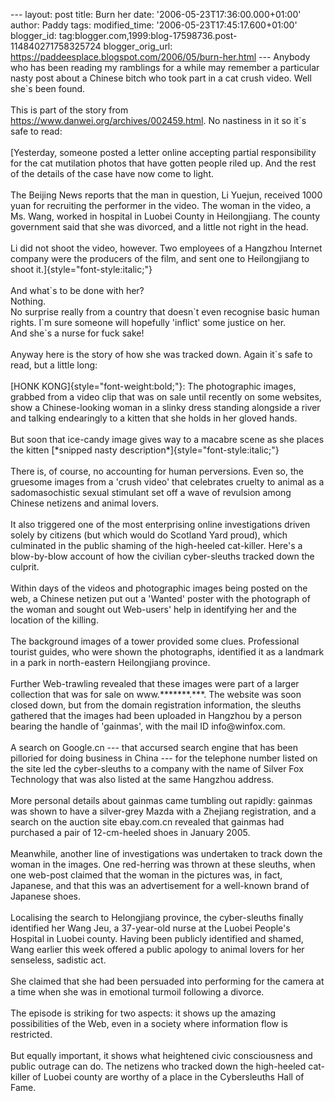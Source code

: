 \-\-- layout: post title: Burn her date:
\'2006-05-23T17:36:00.000+01:00\' author: Paddy tags: modified\_time:
\'2006-05-23T17:45:17.600+01:00\' blogger\_id:
tag:blogger.com,1999:blog-17598736.post-114840271758325724
blogger\_orig\_url:
https://paddeesplace.blogspot.com/2006/05/burn-her.html \-\-- Anybody
who has been reading my ramblings for a while may remember a particular
nasty post about a Chinese bitch who took part in a cat crush video.
Well she\`s been found.\
\
This is part of the story from
<https://www.danwei.org/archives/002459.html>. No nastiness in it so
it\`s safe to read:\
\
[Yesterday, someone posted a letter online accepting partial
responsibility for the cat mutilation photos that have gotten people
riled up. And the rest of the details of the case have now come to
light.\
\
The Beijing News reports that the man in question, Li Yuejun, received
1000 yuan for recruiting the performer in the video. The woman in the
video, a Ms. Wang, worked in hospital in Luobei County in Heilongjiang.
The county government said that she was divorced, and a little not right
in the head.\
\
Li did not shoot the video, however. Two employees of a Hangzhou
Internet company were the producers of the film, and sent one to
Heilongjiang to shoot it.]{style="font-style:italic;"}\
\
And what\`s to be done with her?\
Nothing.\
No surprise really from a country that doesn\`t even recognise basic
human rights. I\`m sure someone will hopefully \'inflict\' some justice
on her.\
And she\`s a nurse for fuck sake!\
\
Anyway here is the story of how she was tracked down. Again it\`s safe
to read, but a little long:\
\
[HONK KONG]{style="font-weight:bold;"}: The photographic images, grabbed
from a video clip that was on sale until recently on some websites, show
a Chinese-looking woman in a slinky dress standing alongside a river and
talking endearingly to a kitten that she holds in her gloved hands.\
\
But soon that ice-candy image gives way to a macabre scene as she places
the kitten [\*snipped nasty description\*]{style="font-style:italic;"}\
\
There is, of course, no accounting for human perversions. Even so, the
gruesome images from a 'crush video' that celebrates cruelty to animal
as a sadomasochistic sexual stimulant set off a wave of revulsion among
Chinese netizens and animal lovers.\
\
It also triggered one of the most enterprising online investigations
driven solely by citizens (but which would do Scotland Yard proud),
which culminated in the public shaming of the high-heeled cat-killer.
Here's a blow-by-blow account of how the civilian cyber-sleuths tracked
down the culprit.\
\
Within days of the videos and photographic images being posted on the
web, a Chinese netizen put out a 'Wanted' poster with the photograph of
the woman and sought out Web-users' help in identifying her and the
location of the killing.\
\
The background images of a tower provided some clues. Professional
tourist guides, who were shown the photographs, identified it as a
landmark in a park in north-eastern Heilongjiang province.\
\
Further Web-trawling revealed that these images were part of a larger
collection that was for sale on www.\*\*\*\*\*\*\*.\*\*\*. The website
was soon closed down, but from the domain registration information, the
sleuths gathered that the images had been uploaded in Hangzhou by a
person bearing the handle of 'gainmas', with the mail ID
info\@winfox.com.\
\
A search on Google.cn --- that accursed search engine that has been
pilloried for doing business in China --- for the telephone number
listed on the site led the cyber-sleuths to a company with the name of
Silver Fox Technology that was also listed at the same Hangzhou
address.\
\
More personal details about gainmas came tumbling out rapidly: gainmas
was shown to have a silver-grey Mazda with a Zhejiang registration, and
a search on the auction site ebay.com.cn revealed that gainmas had
purchased a pair of 12-cm-heeled shoes in January 2005.\
\
Meanwhile, another line of investigations was undertaken to track down
the woman in the images. One red-herring was thrown at these sleuths,
when one web-post claimed that the woman in the pictures was, in fact,
Japanese, and that this was an advertisement for a well-known brand of
Japanese shoes.\
\
Localising the search to Helongjiang province, the cyber-sleuths finally
identified her Wang Jeu, a 37-year-old nurse at the Luobei People's
Hospital in Luobei county. Having been publicly identified and shamed,
Wang earlier this week offered a public apology to animal lovers for her
senseless, sadistic act.\
\
She claimed that she had been persuaded into performing for the camera
at a time when she was in emotional turmoil following a divorce.\
\
The episode is striking for two aspects: it shows up the amazing
possibilities of the Web, even in a society where information flow is
restricted.\
\
But equally important, it shows what heightened civic consciousness and
public outrage can do. The netizens who tracked down the high-heeled
cat-killer of Luobei county are worthy of a place in the Cybersleuths
Hall of Fame.
